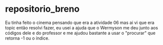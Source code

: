 # repositorio_breno




Eu tinha feito o cinema pensando que era a atividade 06 mas ai vi que era topic então resolvi fazer, eu usei a ajuda que o Wermyson me deu junto aos códigos dele e do professor e me ajudou bastante a usar o "procurar" que retorna -1 ou o índice.
